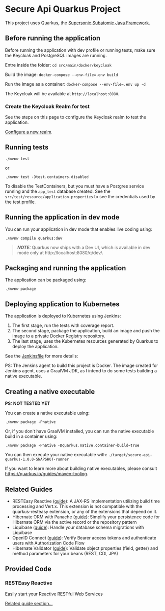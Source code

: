 # Secure Api Quarkus Project

This project uses Quarkus, the [Supersonic Subatomic Java Framework](https://quarkus.io/).

## Before running the application

Before running the application with dev profile or running tests, make sure the Keycloak and PostgreSQL images are running.

Entre inside the folder:
`cd src/main/docker/keycloak`

Build the image:
`docker-compose --env-file=.env build`

Run the image as a container:
`docker-compose --env-file=.env up -d`

The Keycloak will be available at `http://localhost:8080`.

### Create the Keycloak Realm for test

See the steps on this page to configure the Keycloak realm to test the application.

[Configure a new realm](https://elibarbosa.dev/using-keycloak-to-secure-applications/#configure-realm).

## Running tests

`./mvnw test`

or 

`./mvnw test -Dtest.containers.disabled`

To disable the TestContainers, but you must have a Postgres service running and the `app_test` database created. 
See the `src/test/resource/application.properties` to see the credentials used by the test profile.

## Running the application in dev mode

You can run your application in dev mode that enables live coding using:
```shell script
./mvnw compile quarkus:dev
```

> **_NOTE:_**  Quarkus now ships with a Dev UI, which is available in dev mode only at http://localhost:8080/q/dev/.

## Packaging and running the application

The application can be packaged using:
```shell script
./mvnw package
```

## Deploying application to Kubernetes

The application is deployed to Kubernetes using Jenkins:

1. The first stage, run the tests with coverage report.
2. The second stage, package the application, build an image and push the image to a private Docker Registry repository.
3. The last stage, uses the Kubernetes resources generated by Quarkus to deploy the application.

See the [Jenkinsfile](./src/main/jenkins/Jenkinsfile) for more details:

PS: The Jenkins agent to build this project is Docker. The image created for Jenkins agent, uses a GraalVM JDK, 
as I intend to do some tests building a native executable.

## Creating a native executable

**PS: NOT TESTED YET**

You can create a native executable using: 
```shell script
./mvnw package -Pnative
```

Or, if you don't have GraalVM installed, you can run the native executable build in a container using: 
```shell script
./mvnw package -Pnative -Dquarkus.native.container-build=true
```

You can then execute your native executable with: `./target/secure-api-quarkus-1.0.0-SNAPSHOT-runner`

If you want to learn more about building native executables, please consult https://quarkus.io/guides/maven-tooling.

## Related Guides

- RESTEasy Reactive ([guide](https://quarkus.io/guides/resteasy-reactive)): A JAX-RS implementation utilizing build time processing and Vert.x. This extension is not compatible with the quarkus-resteasy extension, or any of the extensions that depend on it.
- Hibernate ORM with Panache ([guide](https://quarkus.io/guides/hibernate-orm-panache)): Simplify your persistence code for Hibernate ORM via the active record or the repository pattern
- Liquibase ([guide](https://quarkus.io/guides/liquibase)): Handle your database schema migrations with Liquibase
- OpenID Connect ([guide](https://quarkus.io/guides/security-openid-connect)): Verify Bearer access tokens and authenticate users with Authorization Code Flow
- Hibernate Validator ([guide](https://quarkus.io/guides/validation)): Validate object properties (field, getter) and method parameters for your beans (REST, CDI, JPA)

## Provided Code

### RESTEasy Reactive

Easily start your Reactive RESTful Web Services

[Related guide section...](https://quarkus.io/guides/getting-started-reactive#reactive-jax-rs-resources)
